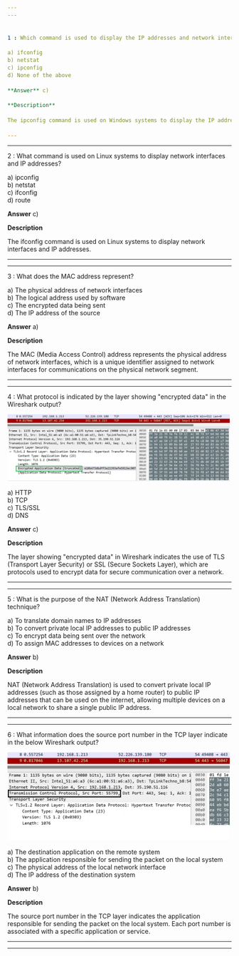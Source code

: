 ```yaml
---  
---  


1 : Which command is used to display the IP addresses and network interfaces on a Windows system?  

a) ifconfig  
b) netstat  
c) ipconfig  
d) None of the above  

**Answer** c)  

**Description**  

The ipconfig command is used on Windows systems to display the IP addresses and network interfaces.  

---  
```

---  


2 : What command is used on Linux systems to display network interfaces and IP addresses?  

a) ipconfig  
b) netstat  
c) ifconfig  
d) route  

**Answer** c)  

**Description**  

The ifconfig command is used on Linux systems to display network interfaces and IP addresses.  

---  
---  


3 : What does the MAC address represent?  

a) The physical address of network interfaces  
b) The logical address used by software  
c) The encrypted data being sent  
d) The IP address of the source  

**Answer** a)  

**Description**  

The MAC (Media Access Control) address represents the physical address of network interfaces, which is a unique identifier assigned to network interfaces for communications on the physical network segment.  

---  
---  


4 : What protocol is indicated by the layer showing "encrypted data" in the Wireshark output?  

<img src="Images/lecture35_quizpic_3.png" width="500"/>  

a) HTTP  
b) TCP  
c) TLS/SSL  
d) DNS  

**Answer** c)  

**Description**  

The layer showing "encrypted data" in Wireshark indicates the use of TLS (Transport Layer Security) or SSL (Secure Sockets Layer), which are protocols used to encrypt data for secure communication over a network.  

---  
---  


5 : What is the purpose of the NAT (Network Address Translation) technique?  

a) To translate domain names to IP addresses  
b) To convert private local IP addresses to public IP addresses  
c) To encrypt data being sent over the network  
d) To assign MAC addresses to devices on a network  

**Answer** b)  

**Description**  

NAT (Network Address Translation) is used to convert private local IP addresses (such as those assigned by a home router) to public IP addresses that can be used on the internet, allowing multiple devices on a local network to share a single public IP address.  

---  
---  


6 : What information does the source port number in the TCP layer indicate in the below Wireshark output?  

<img src="Images/lecture35_quizpic_4.png" width="500"/>  

a) The destination application on the remote system  
b) The application responsible for sending the packet on the local system  
c) The physical address of the local network interface  
d) The IP address of the destination system  

**Answer** b)  

**Description**  

 The source port number in the TCP layer indicates the application responsible for sending the packet on the local system. Each port number is associated with a specific application or service.  

 ---  
 ---  



   




